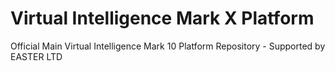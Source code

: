 # Virtual Intelligence Mark X Platform
Official Main Virtual Intelligence Mark 10 Platform Repository - Supported by EASTER LTD
